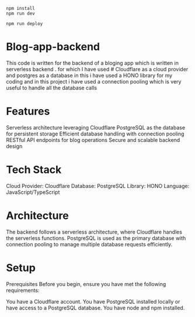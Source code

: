 ```
npm install
npm run dev
```

```
npm run deploy
```



# Blog-app-backend
This code is written for the backend of a bloging app which is written in serverless backend . for which I have used # Cloudflare as a cloud provider and postgres as a database in this i have used a HONO library for my coding and in this project i have used a connection pooling which is very useful to handle all the database calls

# Features
Serverless architecture leveraging Cloudflare PostgreSQL as the database for persistent storage Efficient database handling with connection pooling RESTful API endpoints for blog operations Secure and scalable backend design

# Tech Stack
Cloud Provider: Cloudflare
Database: PostgreSQL
Library: HONO
Language: JavaScript/TypeScript  
# Architecture 
The backend follows a serverless architecture,
where Cloudflare handles the serverless functions.
PostgreSQL is used as the primary database with connection pooling to manage multiple database requests efficiently.

# Setup
Prerequisites Before you begin, ensure you have met the following requirements:

You have a Cloudflare account.
You have PostgreSQL installed locally or have access to a PostgreSQL database.
You have node and npm installed.
